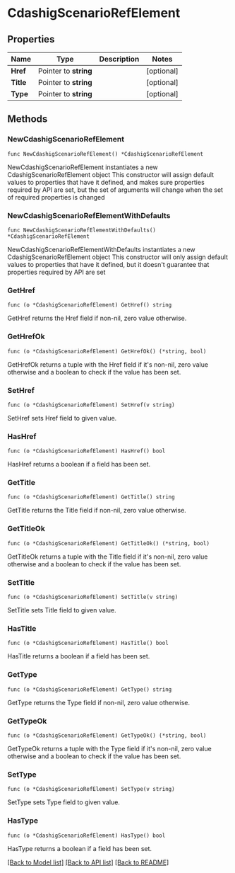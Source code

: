 # CdashigScenarioRefElement

## Properties

Name | Type | Description | Notes
------------ | ------------- | ------------- | -------------
**Href** | Pointer to **string** |  | [optional] 
**Title** | Pointer to **string** |  | [optional] 
**Type** | Pointer to **string** |  | [optional] 

## Methods

### NewCdashigScenarioRefElement

`func NewCdashigScenarioRefElement() *CdashigScenarioRefElement`

NewCdashigScenarioRefElement instantiates a new CdashigScenarioRefElement object
This constructor will assign default values to properties that have it defined,
and makes sure properties required by API are set, but the set of arguments
will change when the set of required properties is changed

### NewCdashigScenarioRefElementWithDefaults

`func NewCdashigScenarioRefElementWithDefaults() *CdashigScenarioRefElement`

NewCdashigScenarioRefElementWithDefaults instantiates a new CdashigScenarioRefElement object
This constructor will only assign default values to properties that have it defined,
but it doesn't guarantee that properties required by API are set

### GetHref

`func (o *CdashigScenarioRefElement) GetHref() string`

GetHref returns the Href field if non-nil, zero value otherwise.

### GetHrefOk

`func (o *CdashigScenarioRefElement) GetHrefOk() (*string, bool)`

GetHrefOk returns a tuple with the Href field if it's non-nil, zero value otherwise
and a boolean to check if the value has been set.

### SetHref

`func (o *CdashigScenarioRefElement) SetHref(v string)`

SetHref sets Href field to given value.

### HasHref

`func (o *CdashigScenarioRefElement) HasHref() bool`

HasHref returns a boolean if a field has been set.

### GetTitle

`func (o *CdashigScenarioRefElement) GetTitle() string`

GetTitle returns the Title field if non-nil, zero value otherwise.

### GetTitleOk

`func (o *CdashigScenarioRefElement) GetTitleOk() (*string, bool)`

GetTitleOk returns a tuple with the Title field if it's non-nil, zero value otherwise
and a boolean to check if the value has been set.

### SetTitle

`func (o *CdashigScenarioRefElement) SetTitle(v string)`

SetTitle sets Title field to given value.

### HasTitle

`func (o *CdashigScenarioRefElement) HasTitle() bool`

HasTitle returns a boolean if a field has been set.

### GetType

`func (o *CdashigScenarioRefElement) GetType() string`

GetType returns the Type field if non-nil, zero value otherwise.

### GetTypeOk

`func (o *CdashigScenarioRefElement) GetTypeOk() (*string, bool)`

GetTypeOk returns a tuple with the Type field if it's non-nil, zero value otherwise
and a boolean to check if the value has been set.

### SetType

`func (o *CdashigScenarioRefElement) SetType(v string)`

SetType sets Type field to given value.

### HasType

`func (o *CdashigScenarioRefElement) HasType() bool`

HasType returns a boolean if a field has been set.


[[Back to Model list]](../README.md#documentation-for-models) [[Back to API list]](../README.md#documentation-for-api-endpoints) [[Back to README]](../README.md)


